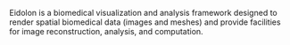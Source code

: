 
Eidolon is a biomedical visualization and analysis framework designed to render spatial biomedical data (images and meshes) and provide facilities for image reconstruction, analysis, and computation.
